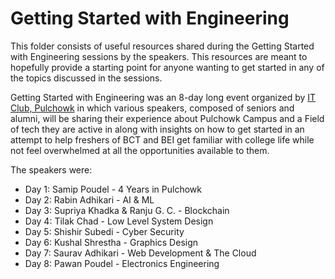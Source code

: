 # Getting Started with Engineering

This folder consists of useful resources shared during the Getting Started with Engineering sessions by the speakers. This resources are meant to hopefully provide a starting point for anyone wanting to get started in any of the topics discussed in the sessions.
	
Getting Started with Engineering was an  8-day long event organized by [IT Club, Pulchowk](https://github.com/IT-Club-Pulchowk) in which various speakers, composed of seniors and alumni, will be sharing their experience about Pulchowk Campus and a Field of tech they are active in along with insights on how to get started in an attempt to help freshers of BCT and BEI get familiar with college life while not feel overwhelmed at all the opportunities available to them.

The speakers were:

- Day 1: Samip Poudel - 4 Years in Pulchowk
- Day 2: Rabin Adhikari - AI & ML
- Day 3: Supriya Khadka & Ranju G. C. - Blockchain
- Day 4: Tilak Chad - Low Level System Design
- Day 5: Shishir Subedi - Cyber Security
- Day 6: Kushal Shrestha -  Graphics Design
- Day 7: Saurav Adhikari - Web Development & The Cloud
- Day 8: Pawan Poudel - Electronics Engineering